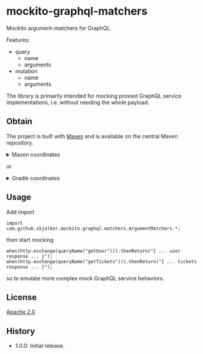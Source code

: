 # mockito-graphql-matchers
Mockito argument-matchers for GraphQL.

Features: 

 * query
   * name
   * arguments
 * mutation
   * name
   * arguments

The library is primarily intended for mocking proxied GraphQL service implementations, i.e. without needing the whole payload.

## Obtain
The project is built with [Maven] and is available on the central Maven repository. 

<details>
  <summary>Maven coordinates</summary>

Add the property
```xml
<mockito-graphql-matchers.version>1.0.0</mockito-graphql-matchers.version>
```

then add

```xml
<dependency>
    <groupId>com.github.skjolber.mockito.graphql</groupId>
    <artifactId>matchers</artifactId>
    <version>${mockito-graphql-matchers.version}</version>
</dependency>
```
</details>

or

<details>
  <summary>Gradle coordinates</summary>

For

```groovy
ext {
  mockitoGraphqlMatchersVersion = '1.0.0'
}
```

add

```groovy
api ("com.github.skjolber.mockito.graphql:matchers:${mockitoGraphqlMatchersVersion}")
```
</details>

## Usage
Add import

```
import com.github.skjolber.mockito.graphql.matchers.ArgumentMatchers.*;
```

then start mocking

```
when(http.exchange(queryName("getUser"))).thenReturn("{ ... user response ... }");
when(http.exchange(queryName("getTickets"))).thenReturn("{ ... tickets response ... }");
```

so to emulate more complex mock GraphQL service behaviors.

## License
[Apache 2.0]

## History

  * 1.0.0: Initial release.

[Apache 2.0]:          	http://www.apache.org/licenses/LICENSE-2.0.html
[issue-tracker]:       	https://github.com/skjolber/mockito-graphql-matchers/issues
[Maven]:                http://maven.apache.org/
